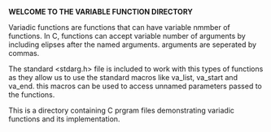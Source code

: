 **WELCOME TO THE VARIABLE FUNCTION DIRECTORY**

Variadic functions are functions that can have variable nmmber of functions. In C, functions can accept variable number of arguments by including elipses after the named arguments. arguments are seperated by commas.

The standard <stdarg.h> file is included to work with this types of functions as they allow us to use the standard macros like va_list, va_start and va_end. this macros can be used to access unnamed parameters passed to the functions.

This is a directory containing C prgram files demonstrating variadic functions and its implementation.
